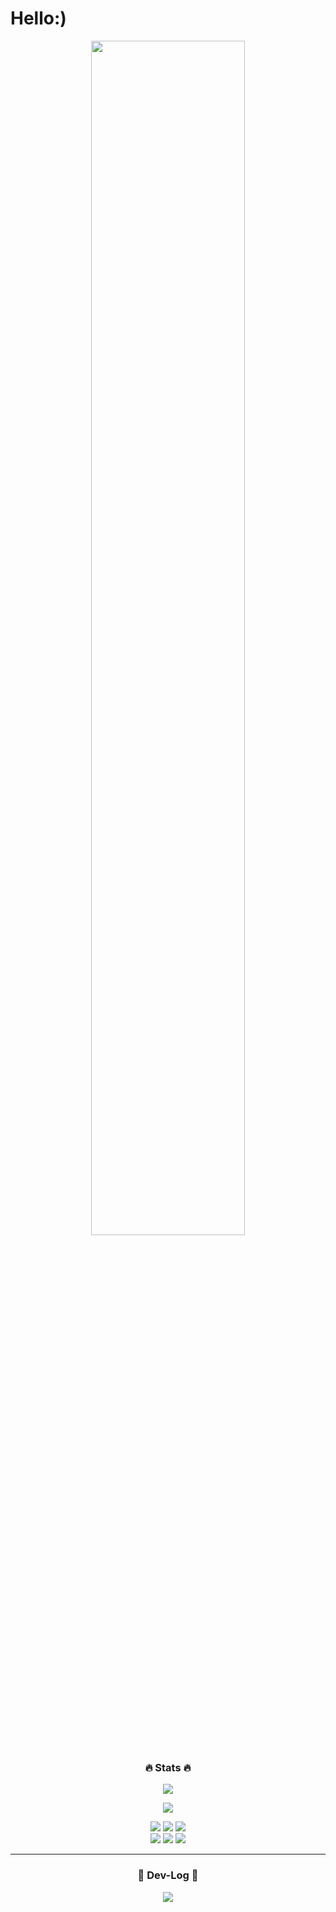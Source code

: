 # Hello:)

<div align='center'>
 
<img src="https://github.com/JYPIT/JYPIT/assets/68772640/32cdfdc9-c40c-4553-b142-a33bf146b716" alt="" width="70%">

<h3 align="center">🔥 Stats 🔥</h3>
<p align="center">
  <a href="https://github.com/blubincod">
    <img align="center" src="https://github-readme-stats.vercel.app/api/top-langs/?username=blubincod&hide=jupyter%20notebook,css&layout=compact&show_icons=true&show_owner=blubincod&hide_title=true&theme=gotham" />
  </a>
</p>
 
<p align="center">
  <a href="https://github.com/blubincod">
    <img align="center" src="https://github-readme-stats.vercel.app/api?username=blubincod&hide=total%20issues,total%20prs&hide_title=true&show_icons=trueinclude_all_commits=true&theme=gotham" />
  </a>
</p>

<img src="https://img.shields.io/badge/React-185b74?style=flat-round&logo=React&logoColor=A8B9CC"/>

<img src="https://img.shields.io/badge/Typescript-FCC624?style=flat-round&logo=Typescript&logoColor=black"/>

<img src="https://img.shields.io/badge/Typescript-FCC624?style=flat-round&logo=Typescript&logoColor=black"/>

<br>

<img src="https://img.shields.io/badge/Typescript-FCC624?style=flat-round&logo=Typescript&logoColor=black"/>
  
<img src="https://img.shields.io/badge/Java%20Script-F7DF1E?style=flat-round&logo=JavaScript&logoColor=black"/>

<img src="https://img.shields.io/badge/Python-3776AB?style=flat-round&logo=Python&logoColor=yellow"/>

<hr>
 
### 🚀 Dev-Log 🚀
 
<a href="https://jypit.github.io/"><img src="https://img.shields.io/badge/GitBlog-32345e?style=flat-round&logo=Github&logoColor=#32345e"/>
</div>
